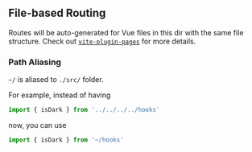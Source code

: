 ## File-based Routing

Routes will be auto-generated for Vue files in this dir with the same file structure. Check
out [`vite-plugin-pages`](https://github.com/hannoeru/vite-plugin-pages) for more details.

### Path Aliasing

`~/` is aliased to `./src/` folder.

For example, instead of having

```ts
import { isDark } from '../../../../hooks'
```

now, you can use

```ts
import { isDark } from '~/hooks'
```
